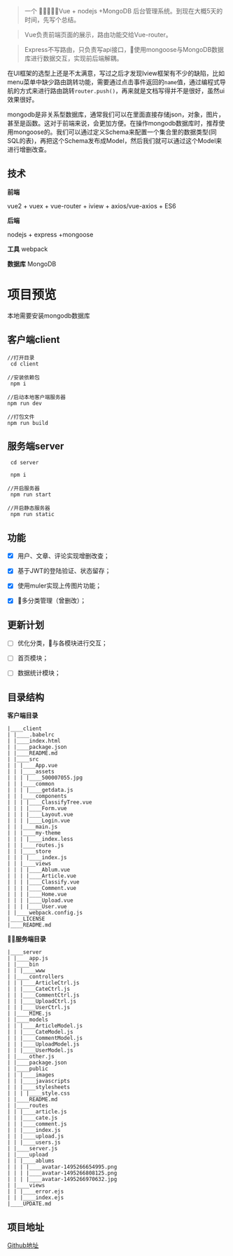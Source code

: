 >一个 Vue + nodejs +MongoDB 后台管理系统。到现在大概5天的时间，先写个总结。


>Vue负责前端页面的展示，路由功能交给Vue-router。


>Express不写路由，只负责写api接口，使用mongoose与MongoDB数据库进行数据交互，实现前后端解耦。


在UI框架的选型上还是不太满意，写过之后才发现Iview框架有不少的缺陷，比如menu菜单中缺少路由跳转功能，需要通过点击事件返回的`name`值，通过编程式导航的方式来进行路由跳转`router.push()`，再来就是文档写得并不是很好，虽然ui效果很好。

mongodb是非关系型数据库，通常我们可以在里面直接存储json，对象，图片，甚至是函数。这对于前端来说，会更加方便。在操作mongodb数据库时，推荐使用mongoose的。我们可以通过定义Schema来配置一个集合里的数据类型(同SQL的表)，再把这个Schema发布成Model，然后我们就可以通过这个Model来进行增删改查。

## 技术

**前端**

vue2 + vuex + vue-router + iview + axios/vue-axios + ES6

**后端**

nodejs + express +mongoose

**工具**
webpack

**数据库**
MongoDB 

# 项目预览

本地需要安装mongodb数据库

## 客户端client

```
//打开目录
 cd client

//安装依赖包
 npm i

//启动本地客户端服务器
npm run dev 

//打包文件
npm run build
```

## 服务端server

```
 cd server

 npm i

//开启服务器
 npm run start 

//开启静态服务器
 npm run static
```


## 功能


- [x] 用户、文章、评论实现增删改查；
- [x] 基于JWT的登陆验证、状态留存；
- [x] 使用muler实现上传图片功能；
- [x] 多分类管理（曾删改）；


## 更新计划
- [ ] 优化分类，与各模块进行交互；
- [ ] 首页模块；
- [ ] 数据统计模块；






## 目录结构

**客户端目录**
```
|____client
| |____.babelrc
| |____index.html
| |____package.json
| |____README.md
| |____src
| | |____App.vue
| | |____assets    
| | | |____500007055.jpg
| | |____common
| | | |____getdata.js
| | |____components
| | | |____ClassifyTree.vue
| | | |____Form.vue
| | | |____Layout.vue
| | | |____Login.vue
| | |____main.js
| | |____my-theme
| | | |____index.less
| | |____routes.js
| | |____store
| | | |____index.js
| | |____views
| | | |____Ablum.vue
| | | |____Article.vue
| | | |____Classify.vue
| | | |____Comment.vue
| | | |____Home.vue
| | | |____Upload.vue
| | | |____User.vue
| |____webpack.config.js
|____LICENSE
|____README.md
```

**服务端目录**
```
|____server
| |____app.js
| |____bin
| | |____www
| |____controllers
| | |____ArticleCtrl.js
| | |____CateCtrl.js
| | |____CommentCtrl.js
| | |____UploadCtrl.js
| | |____UserCtrl.js
| |____MIME.js
| |____models
| | |____ArticleModel.js
| | |____CateModel.js
| | |____CommentModel.js
| | |____UploadModel.js
| | |____UserModel.js
| |____other.js
| |____package.json
| |____public
| | |____images
| | |____javascripts
| | |____stylesheets
| | | |____style.css
| |____README.md
| |____routes
| | |____article.js
| | |____cate.js
| | |____comment.js
| | |____index.js
| | |____upload.js
| | |____users.js
| |____server.js
| |____upload
| | |____ablums
| | | |____avatar-1495266654995.png
| | | |____avatar-1495266808125.png
| | | |____avatar-1495266970632.jpg
| |____views
| | |____error.ejs
| | |____index.ejs
|____UPDATE.md
```


## 项目地址

[Github地址](https://github.com/linqiang007/Back-stage-Management)